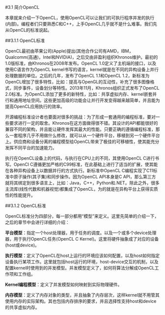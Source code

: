 #3.1 简介OpenCL

本章就来介绍一下OpenCL，使用OpenCL可以让我们的可执行程序并发的执行(内部)。编程者们只要熟悉C和C++，上手OpenCL几乎就不是什么难事。我们先从OpenCL的标准说起。

##3.1.1 OpenCL标准

OpenCL最初由苹果公司(Apple)提出(其他合作公司有AMD，IBM，Qualcomm(高通)，Intel和NVIDIA)，之后交由非盈利组织Khronos维护。最初的1.0版标准，由Khronos在2008年发布。OpenCL 1.0定义了主机端的接口，以及使用C语言作为OpenCL kernel书写的语言，kernel就是在不同的异构设备上并行处理数据的单位。之后的几年，发布了OpenCL 1.1和OpenCL 1.2，新标准为OpenCL增加了很多特性，比如：提高与OpenGL的互动性，补充了很多图像格式，同步事件，设备划分等特性。2013年11月，Khronos组织正式发布了OpenCL 2.0标准。为OpenCL添加了更多的新特性，比如：共享虚拟内存、kernel嵌套并行和通用地址空间。这些更加高级的功能会让并行开发变得越来越简单，并且能为提高OpenCL应用执行的效率。

开源编程标准设计者也要面对很多的挑战：为了形成一套通用的编程标准，要对一些要求进行一定的取舍。Khronos在这方面做得很不错。其设计的API都能很好的兼容不同的架构，并且能让硬件发挥其最大的性能。只要正确的遵循编程标准，那么一套程序几乎不用做什么修改，就可以从一个硬件平台，移植到另一个硬件平台上。供应商和设备分离的编程模型给OpenCL带来了极佳的可移植性，使其能充分发挥不同平台的加速能力。

执行在OpenCL设备上的代码，与执行在CPU上的不同，其使用OpenCL C进行书写。OpenCl C遵循更加严格的C99标准，在此基础上进行了适当的扩展，使其能在各种异构设备上以数据并行的方式执行。新标准中OpenCL C编程实现了C11标准中原子操作(其子集)和同步操作。因为OpenCL API本身是C API，那么第三方就将其绑定到很多语言上，比如：Java，C++，Python和.NET。除此之外，很多主流库(线性代数和机器视觉)都集成了OpenCL，为的就是在异构平台上获得实质性的性能提升。

##3.1.2 OpenCL标准

OpenCL标准分为四部分，每一部分都用“模型”来定义。这里先简单的介绍一下，之后的章节中会进行详细的介绍：

**平台模型**：指定一个host处理器，用于任务的调度。以及一个或多个device处理器，用于执行OpenCL任务(OpenCL C Kernel)。这里将硬件抽象成了对应的设备(host或device)。

**执行模型**：定义了OpenCL在host上运行的环境应该如何配置，以及host如何指定设备执行某项工作。这里就包括host运行的环境，host-device交互的机制，以及配置kernel时使用到的并发模型。并发模型定义了，如何将算法分解成OpenCL工作项和工作组。

**Kernel编程模型**：定义了并发模型如何映射到实际物理硬件。

**内存模型**：定义了内存对象的类型，并且抽象了内存层次，这样kernel就不用管其使用内存的实际架构。其也包括内存排序的要求，并且选择性支持host和device的共享虚拟内存。